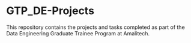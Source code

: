 # GTP_DE-Projects
This repository contains the projects and tasks completed as part of the Data Engineering Graduate Trainee Program at Amalitech.
